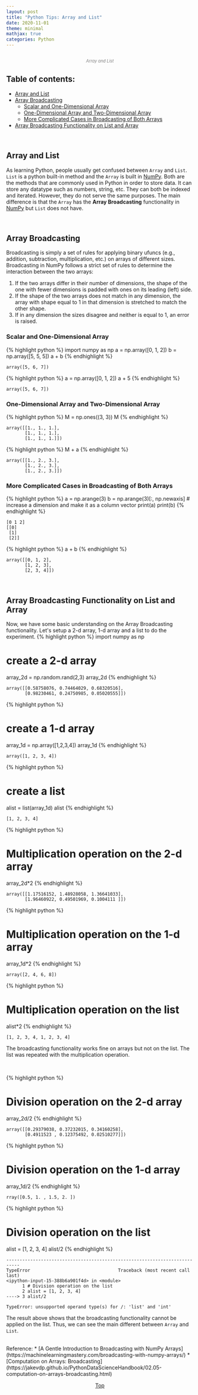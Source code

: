 ```yaml
---
layout: post
title: "Python Tips: Array and List"
date: 2020-11-01
theme: minimal
mathjax: true
categories: Python
---
```

<div id='top'>
  <p align="center"><img src="{{site.baseurl}}/assets/images/post/python/array-vs-list.png" title=""></p>
  <p align="center" style="font-size: 0.8em; color: grey; font-style: italic;">Array and List</p>
</div>

## Table of contents:  
* [Array and List](#array-and-list) 
* [Array Broadcasting](#array-broadcasting) 
	+ [Scalar and One-Dimensional Array](#scalar-and-one-dimensional-array)
	+ [One-Dimensional Array and Two-Dimensional Array](#one-dimensional-array-and-two-dimensional-array)
	+ [More Complicated Cases in Broadcasting of Both Arrays](#more-complicated-cases-in-broadcasting-of-both-arrays)
* [Array Broadcasting Functionality on List and Array](#array-broadcasting-functionality-on-list-and-array)  

<br>

## Array and List
As learning Python, people usually get confused between `Array` and `List`. `List` is a python built-in method and the `Array` is built in <a href="https://numpy.org/">NumPy</a>. Both are the methods that are commonly used in Python in order to store data. It can store any datatype such as numbers, string, etc. They can both be indexed and iterated. However, they do not serve the same purposes. The main difference is that the `Array` has the <b>Array Broadcasting</b> functionality in <a href="https://numpy.org/">NumPy</a> but `List` does not have. 

<br>

## Array Broadcasting
Broadcasting is simply a set of rules for applying binary ufuncs (e.g., addition, subtraction, multiplication, etc.) on arrays of different sizes. Broadcasting in NumPy follows a strict set of rules to determine the interaction between the two arrays:

1. If the two arrays differ in their number of dimensions, the shape of the one with fewer dimensions is padded with ones on its leading (left) side.
2. If the shape of the two arrays does not match in any dimension, the array with shape equal to 1 in that dimension is stretched to match the other shape.
3. If in any dimension the sizes disagree and neither is equal to 1, an error is raised.


### Scalar and One-Dimensional Array
{% highlight python %}
import numpy as np
a = np.array([0, 1, 2])
b = np.array([5, 5, 5])
a + b
{% endhighlight %}
```
array([5, 6, 7])
```

{% highlight python %}
a = np.array([0, 1, 2])
a + 5
{% endhighlight %}
```
array([5, 6, 7])
```


### One-Dimensional Array and Two-Dimensional Array
{% highlight python %}
M = np.ones((3, 3))
M
{% endhighlight %}
```
array([[1., 1., 1.],
       [1., 1., 1.],
       [1., 1., 1.]])
```


{% highlight python %}
M + a
{% endhighlight %}
```
array([[1., 2., 3.],
       [1., 2., 3.],
       [1., 2., 3.]])
```


### More Complicated Cases in Broadcasting of Both Arrays
{% highlight python %}
a = np.arange(3)
b = np.arange(3)[:, np.newaxis] # increase a dimension and make it as a column vector
print(a)
print(b)
{% endhighlight %}
```
[0 1 2]
[[0]
 [1]
 [2]]
```


{% highlight python %}
a + b
{% endhighlight %}
```
array([[0, 1, 2],
       [1, 2, 3],
       [2, 3, 4]])
```

<br>

## Array Broadcasting Functionality on List and Array
Now, we have some basic understanding on the Array Broadcasting functionality. Let's setup a 2-d array, 1-d array and a list to do the experiment.
{% highlight python %}
import numpy as np
# create a 2-d array
array_2d = np.random.rand(2,3)
array_2d
{% endhighlight %}
```
array([[0.58758076, 0.74464029, 0.68320516],
       [0.98230461, 0.24750985, 0.05020555]])
```


{% highlight python %}
# create a 1-d array
array_1d = np.array([1,2,3,4])
array_1d
{% endhighlight %}
```
array([1, 2, 3, 4])
```


{% highlight python %}
# create a list
alist = list(array_1d)
alist
{% endhighlight %}
```
[1, 2, 3, 4]
```


{% highlight python %}
# Multiplication operation on the 2-d array
array_2d*2
{% endhighlight %}
```
array([[1.17516152, 1.48928058, 1.36641033],
       [1.96460922, 0.49501969, 0.1004111 ]])
```


{% highlight python %}
# Multiplication operation on the 1-d array
array_1d*2
{% endhighlight %}
```
array([2, 4, 6, 8])
```


{% highlight python %}
# Multiplication operation on the list
alist*2
{% endhighlight %}
```
[1, 2, 3, 4, 1, 2, 3, 4]
```

The broadcasting functionality works fine on arrays but not on the list. The list was repeated with the multiplication operation.

<br>

{% highlight python %}
# Division operation on the 2-d array
array_2d/2
{% endhighlight %}
```
array([[0.29379038, 0.37232015, 0.34160258],
       [0.4911523 , 0.12375492, 0.02510277]])
```


{% highlight python %}
# Division operation on the 1-d array
array_1d/2
{% endhighlight %}
```
rray([0.5, 1. , 1.5, 2. ])
```

{% highlight python %}
# Division operation on the list
alist = [1, 2, 3, 4]
alist/2
{% endhighlight %}
```
---------------------------------------------------------------------------
TypeError                                 Traceback (most recent call last)
<ipython-input-15-388b6a901f4d> in <module>
      1 # Division operation on the list
      2 alist = [1, 2, 3, 4]
----> 3 alist/2

TypeError: unsupported operand type(s) for /: 'list' and 'int'
```

The result above shows that the broadcasting functionality cannot be applied on the list. Thus, we can see the main different between `Array` and `List`.


<br>
Reference:   
* [A Gentle Introduction to Broadcasting with NumPy Arrays](https://machinelearningmastery.com/broadcasting-with-numpy-arrays/)
* [Computation on Arrays: Broadcasting](https://jakevdp.github.io/PythonDataScienceHandbook/02.05-computation-on-arrays-broadcasting.html)     


<p align="center"><a href="#top">Top</a></p>

